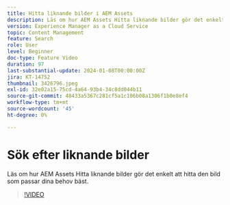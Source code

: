 ```yaml
---
title: Hitta liknande bilder i AEM Assets
description: Läs om hur AEM Assets Hitta liknande bilder gör det enkelt att hitta den bild som passar dina behov bäst.
version: Experience Manager as a Cloud Service
topic: Content Management
feature: Search
role: User
level: Beginner
doc-type: Feature Video
duration: 97
last-substantial-update: 2024-01-08T00:00:00Z
jira: KT-14752
thumbnail: 3426796.jpeg
exl-id: 32e02a15-75cd-4a64-93b4-34c8dd044b11
source-git-commit: 48433a5367c281cf5a1c106b08a1306f1b0e8ef4
workflow-type: tm+mt
source-wordcount: '45'
ht-degree: 0%

---
```


# Sök efter liknande bilder

Läs om hur AEM Assets Hitta liknande bilder gör det enkelt att hitta den bild som passar dina behov bäst.

>[!VIDEO](https://video.tv.adobe.com/v/3438481/?learn=on&captions=swe)
